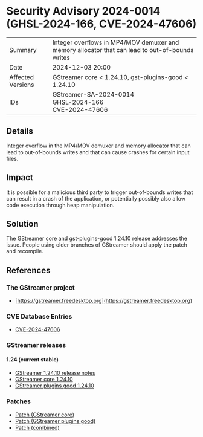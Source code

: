 # Security Advisory 2024-0014 (GHSL-2024-166, CVE-2024-47606)

<div class="vertical-table">

|                   |     |
| ----------------- | --- |
| Summary           | Integer overflows in MP4/MOV demuxer and memory allocator that can lead to out-of-bounds writes |
| Date              | 2024-12-03 20:00 |
| Affected Versions | GStreamer core < 1.24.10, gst-plugins-good < 1.24.10 |
| IDs               | GStreamer-SA-2024-0014<br/>GHSL-2024-166<br/>CVE-2024-47606 |

</div>

## Details

Integer overflow in the MP4/MOV demuxer and memory allocator that can lead to
out-of-bounds writes and that can cause crashes for certain input files.

## Impact

It is possible for a malicious third party to trigger out-of-bounds writes that
can result in a crash of the application, or potentially possibly also allow
code execution through heap manipulation.

## Solution

The GStreamer core and gst-plugins-good 1.24.10 release addresses the issue.
People using older branches of GStreamer should apply the patch and recompile.

## References

### The GStreamer project

- [https://gstreamer.freedesktop.org](https://gstreamer.freedesktop.org)

### CVE Database Entries

- [CVE-2024-47606](https://www.cve.org/CVERecord?id=CVE-2024-47606)

### GStreamer releases

#### 1.24 (current stable)

- [GStreamer 1.24.10 release notes](/releases/1.24/#1.24.10)
- [GStreamer core 1.24.10](/src/gstreamer/gstreamer-1.24.10.tar.xz)
- [GStreamer plugins good 1.24.10](/src/gst-plugins-good/gst-plugins-good-1.24.10.tar.xz)

### Patches

- [Patch (GStreamer core)](https://gitlab.freedesktop.org/gstreamer/gstreamer/-/commit/f1cdc6f24340f6cce4cc7020628002f5c70dd6c7.patch)
- [Patch (GStreamer plugins good)](https://gitlab.freedesktop.org/gstreamer/gstreamer/-/commit/f8e398c46fc074f266edb3f20479c0ca31b52448.patch)
- [Patch (combined)](https://gitlab.freedesktop.org/gstreamer/gstreamer/-/merge_requests/8032.patch)
